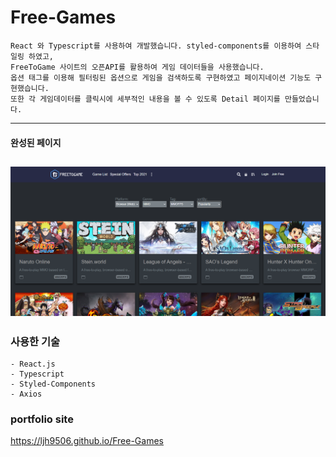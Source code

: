 # Free-Games


```
React 와 Typescript를 사용하여 개발했습니다. styled-components를 이용하여 스타일링 하였고,
FreeToGame 사이트의 오픈API를 활용하여 게임 데이터들을 사용했습니다. 
옵션 태그를 이용해 필터링된 옵션으로 게임을 검색하도록 구현하였고 페이지네이션 기능도 구현했습니다. 
또한 각 게임데이터를 클릭시에 세부적인 내용을 볼 수 있도록 Detail 페이지를 만들었습니다.
```

--------------------------------------------
#### 완성된 페이지
  ![브레인스토밍](./games.PNG)
--------------------------------------------

### 사용한 기술
```
- React.js
- Typescript
- Styled-Components
- Axios
```

### portfolio site
https://ljh9506.github.io/Free-Games
